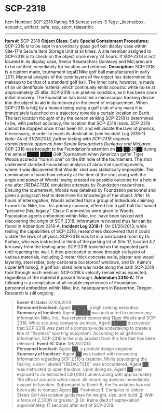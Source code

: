 # SCP-2318
Item Number: SCP-2318
Rating: 58
Series: series-3
Tags: _licensebox, acoustic, artifact, safe, scp, sport, telepathic

---

**Item #:** SCP-2318
**Object Class:** Safe
**Special Containment Procedures:** SCP-2318 is to be kept in an ordinary glass golf ball display case within Site-17's Secure Item Storage Unit at all times. A site member assigned to SCP-2318 is to check on the object once every 24 hours. If SCP-2318 is not located in its display case, Senior Researchers Dunleavy and McLaren are to be notified immediately for location and retrieval.
**Description:** SCP-2318 is a custom made, tournament legal[1](javascript:;) Nike golf ball manufactured in early 2011. Material analysis of the outer layers of the object has determined its makeup to be that of a standard golf ball. The inner core, however, is made of an unidentifiable material which continually emits acoustic white noise at approximately 25 dBa. SCP-2318 is in pristine condition, as it has been since initial recovery. The Foundation has installed a microscopic tracking device into the object to aid in its recovery in the event of misplacement.
When SCP-2318 is hit[2](javascript:;) by a human being using a golf club of any make it is immediately launched on a trajectory towards a certain location on Earth. The last location thought of by the person striking SCP-2318 is determined to be, with perfect accuracy, the location that SCP-2318 lands. SCP-2318 cannot be stopped once it has been hit, and will violate the laws of physics, if necessary, in order to reach its destination (see Incident Log 2318-1).
_Note: As of 01/29/2013, further testing with SCP-2318 requires administrative approval from Senior Researchers Dunleavy and McLaren._
SCP-2318 was brought to the Foundation's attention on ██/██/20██ during the annual ████ ████ Golf Tournament when American golfer Tiger Woods scored a “hole in one” on the 8th hole of the tournament. The shot underwent standard Foundation analysis of abnormal sporting events, where it was discovered that Woods’ shot was statistically impossible. The combination of wind flow velocity at the time of the shot along with the angle and power of Woods’ swing created no possible outcome for a hole in one after [REDACTED] simulation attempts by Foundation researchers. Ensuing the tournament, Woods was detained by Foundation personnel and given a polygraph test to determine his knowledge of the object. After 14 hours of interrogation, Woods admitted that a group of individuals claiming to work for Nike, Inc., his primary sponsor, offered him a golf ball that would "preserve [his] legacy." Class-C amnestics were given to Woods. Foundation agents embedded within Nike, Inc. have been tasked with discovering the origin of SCP-2318. Information recovered thus far can be found in Addendum 2318-A.
**Incident Log 2318-1:** On 01/26/2013, while testing the capabilities of SCP-2318, researchers discovered that it could violate the laws of physics. SCP-2318 was hit in a barricaded room by Dr. Farhan, who was instructed to think of the parking lot of Site-17, located 4.7 km away from the testing area. SCP-2318 traveled on the expected path until reaching the wall. It then proceeded to move through six layers of various materials, including 2 meter thick concrete walls, plaster and wood layering, steel rebar, poly-carbonate bulletproof windows, and Dr. Kaine's upper left torso[3](javascript:;). A golf ball sized hole was made along the path SCP-2318 took through each medium. SCP-2318's velocity remained as expected, regardless of the material it passed through.
**Addendum 2318-A:** The following is a compilation of all notable experiences of Foundation personnel embedded within Nike, Inc. headquarters in Beaverton, Oregon. Research is still ongoing.
> **Event-A:**
> **Date:** 07/06/2013  
>  **Personnel Involved:** Agent █████, a high ranking executive.  
>  **Summary of Incident:** Agent █████ was instructed to uncover any information Nike, Inc., has retained concerning Tiger Woods and SCP-2318. While scouring company archives, Agent █████ discovered that SCP-2318 was part of a company-wide undertaking to create a line of "flawless" sporting equipment. According to all gathered information, SCP-2318 is the only product from this line that has been released.
> **Event-B:**
> **Date:** 09/23/2013  
>  **Personnel Involved:** Agent ██, a product design engineer.  
>  **Summary of Incident:** Agent ██ was tasked with recovering information regarding SCP-2318's creation. While scavenging the facility, a door labeled "[REDACTED]" was encountered. Agent ██ was instructed to open the door. Upon doing so, Agent ██ was exposed to an estimated 500,000 Lumens along with approximately 165 dBa of acoustic white noise. All recording devices immediately ceased to function. Subsequent to Event-B, the Foundation has not been able to contact Agent ██.
Footnotes
[1](javascript:;). Complies to United States Golf Association guidelines for weight, size, and build.
[2](javascript:;). With a force of 2,300N or greater.
[3](javascript:;). Dr. Kaine died of asphyxiation approximately 17 seconds after exit of SCP-2318.